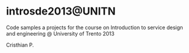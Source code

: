 introsde2013@UNITN
============

Code samples a projects for the course on Introduction to service design and engineering @ University of Trento
2013

Cristhian P.

